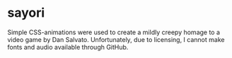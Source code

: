 # sayori
Simple CSS-animations were used to create a mildly creepy homage to a video game by Dan Salvato.
Unfortunately, due to licensing, I cannot make fonts and audio available through GitHub.
